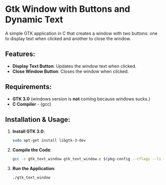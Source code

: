 # Gtk Window with Buttons and Dynamic Text

A simple GTK application in C that creates a window with two buttons: one to display text when clicked and another to close the window.

## Features:
- **Display Text Button**: Updates the window text when clicked.
- **Close Window Button**: Closes the window when clicked.

## Requirements:
- **GTK 3.0**
    (windows version is **not** coming because windows sucks.)
- **C Compiler**
      - (gcc)

## Installation & Usage:

1. **Install GTK 3.0**:
   ```bash
   sudo apt-get install libgtk-3-dev
   ```

2. **Compile the Code**:
   ```bash
   gcc -o gtk_text_window gtk_text_window.c $(pkg-config --cflags --libs gtk+-3.0)
   ```

4. **Run the Application**:
   ```bash
   ./gtk_text_window
   ```
